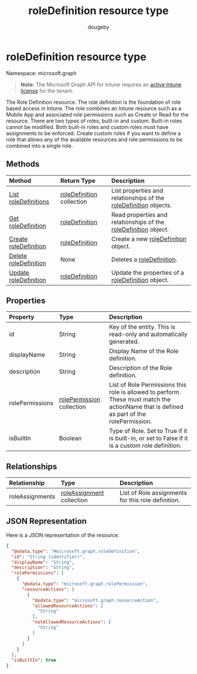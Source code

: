 ﻿---
title: "roleDefinition resource type"
description: "The Role Definition resource. The role definition is the foundation of role based access in Intune. The role combines an Intune resource such as a Mobile App and associated role permissions such as Create or Read for the resource. There are two types of roles, built-in and custom. Built-in roles cannot be modified. Both built-in roles and custom roles must have assignments to be enforced. Create custom roles if you want to define a role that allows any of the available resources and role permissions to be combined into a single role."
author: "dougeby"
localization_priority: Normal
ms.prod: "intune"
doc_type: resourcePageType
---

# roleDefinition resource type

Namespace: microsoft.graph

> **Note:** The Microsoft Graph API for Intune requires an [active Intune license](https://go.microsoft.com/fwlink/?linkid=839381) for the tenant.

The Role Definition resource. The role definition is the foundation of role based access in Intune. The role combines an Intune resource such as a Mobile App and associated role permissions such as Create or Read for the resource. There are two types of roles, built-in and custom. Built-in roles cannot be modified. Both built-in roles and custom roles must have assignments to be enforced. Create custom roles if you want to define a role that allows any of the available resources and role permissions to be combined into a single role.

## Methods

| Method                                                               | Return Type                                                             | Description                                                                                                    |
| :------------------------------------------------------------------- | :---------------------------------------------------------------------- | :------------------------------------------------------------------------------------------------------------- |
| [List roleDefinitions](../api/intune-rbac-roledefinition-list.md)    | [roleDefinition](../resources/intune-rbac-roledefinition.md) collection | List properties and relationships of the [roleDefinition](../resources/intune-rbac-roledefinition.md) objects. |
| [Get roleDefinition](../api/intune-rbac-roledefinition-get.md)       | [roleDefinition](../resources/intune-rbac-roledefinition.md)            | Read properties and relationships of the [roleDefinition](../resources/intune-rbac-roledefinition.md) object.  |
| [Create roleDefinition](../api/intune-rbac-roledefinition-create.md) | [roleDefinition](../resources/intune-rbac-roledefinition.md)            | Create a new [roleDefinition](../resources/intune-rbac-roledefinition.md) object.                              |
| [Delete roleDefinition](../api/intune-rbac-roledefinition-delete.md) | None                                                                    | Deletes a [roleDefinition](../resources/intune-rbac-roledefinition.md).                                        |
| [Update roleDefinition](../api/intune-rbac-roledefinition-update.md) | [roleDefinition](../resources/intune-rbac-roledefinition.md)            | Update the properties of a [roleDefinition](../resources/intune-rbac-roledefinition.md) object.                |

## Properties

| Property        | Type                                                                    | Description                                                                                                                              |
| :-------------- | :---------------------------------------------------------------------- | :--------------------------------------------------------------------------------------------------------------------------------------- |
| id              | String                                                                  | Key of the entity. This is read-only and automatically generated.                                                                        |
| displayName     | String                                                                  | Display Name of the Role definition.                                                                                                     |
| description     | String                                                                  | Description of the Role definition.                                                                                                      |
| rolePermissions | [rolePermission](../resources/intune-rbac-rolepermission.md) collection | List of Role Permissions this role is allowed to perform. These must match the actionName that is defined as part of the rolePermission. |
| isBuiltIn       | Boolean                                                                 | Type of Role. Set to True if it is built-in, or set to False if it is a custom role definition.                                          |

## Relationships

| Relationship    | Type                                                                    | Description                                        |
| :-------------- | :---------------------------------------------------------------------- | :------------------------------------------------- |
| roleAssignments | [roleAssignment](../resources/intune-rbac-roleassignment.md) collection | List of Role assignments for this role definition. |

## JSON Representation

Here is a JSON representation of the resource.

<!-- {
  "blockType": "resource",
  "keyProperty": "id",
  "@odata.type": "microsoft.graph.roleDefinition"
}
-->

```json
{
  "@odata.type": "#microsoft.graph.roleDefinition",
  "id": "String (identifier)",
  "displayName": "String",
  "description": "String",
  "rolePermissions": [
    {
      "@odata.type": "microsoft.graph.rolePermission",
      "resourceActions": [
        {
          "@odata.type": "microsoft.graph.resourceAction",
          "allowedResourceActions": [
            "String"
          ],
          "notAllowedResourceActions": [
            "String"
          ]
        }
      ]
    }
  ],
  "isBuiltIn": true
}
```
